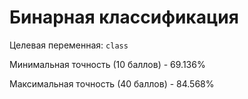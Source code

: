 # Бинарная классификация
Целевая переменная: `class`

Минимальная точность (10 баллов) - 69.136%

Максимальная точность (40 баллов) - 84.568%
        